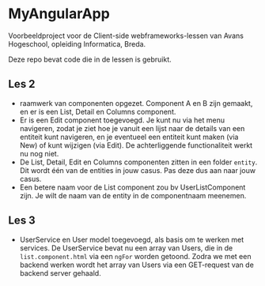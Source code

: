 # MyAngularApp

Voorbeeldproject voor de Client-side webframeworks-lessen van Avans Hogeschool, opleiding Informatica, Breda.

Deze repo bevat code die in de lessen is gebruikt.

## Les 2

- raamwerk van componenten opgezet. Component A en B zijn gemaakt, en er is een List, Detail en Columns component.
- Er is een Edit component toegevoegd. Je kunt nu via het menu navigeren, zodat je ziet hoe je vanuit een lijst naar de details van een entiteit kunt navigeren, en je eventueel een entiteit kunt maken (via New) of kunt wijzigen (via Edit). De achterliggende functionaliteit werkt nu nog niet.
- De List, Detail, Edit en Columns componenten zitten in een folder `entity`. Dit wordt één van de entities in jouw casus. Pas deze dus aan naar jouw casus.
- Een betere naam voor de List component zou bv UserListComponent zijn. Je wilt de naam van de entity in de componentnaam meenemen.

## Les 3
- UserService en User model toegevoegd, als basis om te werken met services. De UserService bevat nu een array van Users, die in de `list.component.html` via een `ngFor` worden getoond. Zodra we met een backend werken wordt het array van Users via een GET-request van de backend server gehaald.
